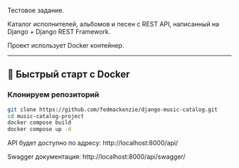 Тестовое задание.

Каталог исполнителей, альбомов и песен с REST API, написанный на Django + Django REST Framework.

Проект использует Docker контейнер.

---

## 🚀 Быстрый старт с Docker

### Клонируем репозиторий

```bash
git clone https://github.com/fedmackenzie/django-music-catalog.git
cd music-catalog-project
docker compose build
docker compose up -d
```
API будет доступно по адресу: http://localhost:8000/api/

Swagger документация: http://localhost:8000/api/swagger/
